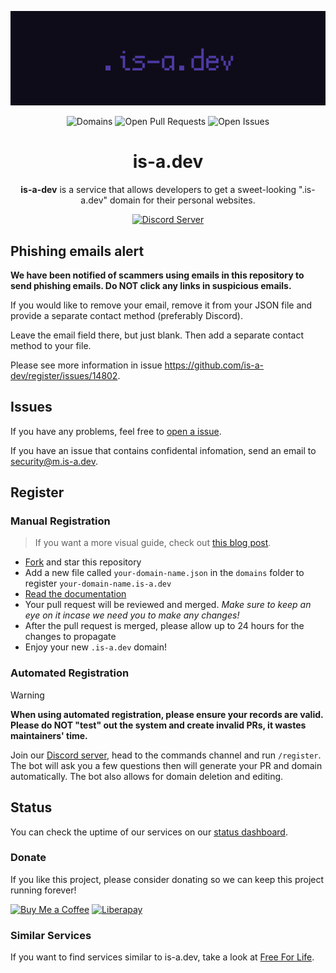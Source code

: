 <p align="center">
   <img alt="is-a.dev Banner" src="https://raw.githubusercontent.com/is-a-dev/register/main/media/banner.png">
</p>

<p align="center">
   <img alt="Domains" src="https://img.shields.io/github/directory-file-count/is-a-dev/register/domains?color=5c46eb&label=domains&style=for-the-badge">
   <img alt="Open Pull Requests" src="https://img.shields.io/github/issues-raw/is-a-dev/register?color=5c46eb&label=issues&style=for-the-badge">
   <img alt="Open Issues" src="https://img.shields.io/github/issues-pr-raw/is-a-dev/register?color=5c46eb&label=pull%20requests&style=for-the-badge">
</p>

<h1 align="center">is-a.dev</h1>

<p align="center"><strong>is-a-dev</strong> is a service that allows developers to get a sweet-looking ".is-a.dev" domain for their personal websites.</p>

<p align="center">
   <a href="https://discord.gg/is-a-dev"><img alt="Discord Server" src="https://invidget.switchblade.xyz/is-a-dev-830872854677422150"></a>
</p>

## Phishing emails alert
**We have been notified of scammers using emails in this repository to send phishing emails. Do NOT click any links in suspicious emails.**

If you would like to remove your email, remove it from your JSON file and provide a separate contact method (preferably Discord).

Leave the email field there, but just blank. Then add a separate contact method to your file.

Please see more information in issue https://github.com/is-a-dev/register/issues/14802.

## Issues
If you have any problems, feel free to [open a issue](https://github.com/is-a-dev/register/issues/new/choose).

If you have an issue that contains confidental infomation, send an email to security@m.is-a.dev.

## Register
### Manual Registration
> If you want a more visual guide, check out [this blog post](https://wdh.gg/tX3ghge).

- [Fork](https://github.com/is-a-dev/register/fork) and star this repository
- Add a new file called `your-domain-name.json` in the `domains` folder to register `your-domain-name.is-a.dev`
- [Read the documentation](https://www.is-a.dev/docs)
- Your pull request will be reviewed and merged. *Make sure to keep an eye on it incase we need you to make any changes!*
- After the pull request is merged, please allow up to 24 hours for the changes to propagate
- Enjoy your new `.is-a.dev` domain!

### Automated Registration
> [!WARNING]
> **When using automated registration, please ensure your records are valid. Please do NOT "test" out the system and create invalid PRs, it wastes maintainers' time.**

Join our [Discord server](https://discord.gg/is-a-dev), head to the commands channel and run `/register`. The bot will ask you a few questions then will generate your PR and domain automatically. The bot also allows for domain deletion and editing.

## Status
You can check the uptime of our services on our [status dashboard](https://is-a-dev.hrsn.net).

### Donate
If you like this project, please consider donating so we can keep this project running forever!

<a href="https://www.buymeacoffee.com/phenax" target="_blank"><img src="https://cdn.buymeacoffee.com/buttons/default-orange.png" alt="Buy Me a Coffee" height="28" width="119"></a>
<a href="https://liberapay.com/phenax" target="_blank"><img src="https://img.shields.io/badge/liberapay-donate-yellow.svg?style=for-the-badge" alt="Liberapay"></a>

### Similar Services
If you want to find services similar to is-a.dev, take a look at [Free For Life](https://github.com/wdhdev/free-for-life#domains).

